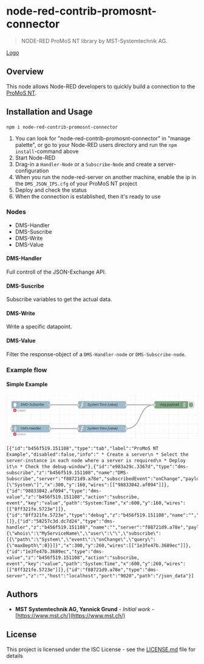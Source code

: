 # node-red-contrib-promosnt-connector

> NODE-RED ProMoS NT library by MST-Systemtechnik AG.

[Logo](images/ProMoS-logo_280_0.png)

## Overview

This node allows Node-RED developers to quickly build a connection to the [ProMoS NT](https://www.promosnt.ch/).

## Installation and Usage

`npm i node-red-contrib-promosnt-connector`

1. You can look for "node-red-contrib-promosnt-connector" in "manage palette", or go to your Node-RED users directory and run the `npm install`-command above 
2. Start Node-RED
3. Drag-in a `Handler-Node` or a `Subscribe-Node` and create a server-configuration
4. When you run the node-red-server on another machine, enable the ip in the `DMS_JSON_IPS.cfg` of your ProMoS NT project
5. Deploy and check the status
6. When the connection is established, then it's ready to use


### Nodes

- DMS-Handler
- DMS-Suscribe
- DMS-Write
- DMS-Value

#### DMS-Handler

Full controll of the JSON-Exchange API.

#### DMS-Suscribe

Subscribe variables to get the actual data.

#### DMS-Write

Write a specific datapoint.

#### DMS-Value

Filter the response-object of a `DMS-Handler-node` or `DMS-Subscribe-node`.

### Example flow


#### Simple Example
![Example flow img](images/example1.png)


```
[{"id":"b456f519.151108","type":"tab","label":"ProMoS NT Example","disabled":false,"info":" * Create a server\n * Select the server-instance in each node where a server is required\n * Deploy it\n * Check the debug-window"},{"id":"e983a29c.3367d","type":"dms-subscribe","z":"b456f519.151108","name":"DMS-Subscribe","server":"f88721d9.a78e","subscribedEvent":"onChange","payload":"[\"System\"]","x":300,"y":160,"wires":[["98833042.af094"]]},{"id":"98833042.af094","type":"dms-value","z":"b456f519.151108","action":"subscribe, event","key":"value","path":"System:Time","x":600,"y":160,"wires":[["8ff321fe.5723e"]]},{"id":"8ff321fe.5723e","type":"debug","z":"b456f519.151108","name":"","active":true,"tosidebar":true,"console":false,"tostatus":false,"complete":"false","x":890,"y":160,"wires":[]},{"id":"58257c3d.dc7d24","type":"dms-handler","z":"b456f519.151108","name":"","server":"f88721d9.a78e","payload":"{\"whois\":\"MyServiceName\",\"user\":\"\",\"subscribe\":[{\"path\":\"System\",\"event\":\"onChange\",\"query\":{\"maxDepth\":0}}]}","x":300,"y":260,"wires":[["1e3fe47b.3689ec"]]},{"id":"1e3fe47b.3689ec","type":"dms-value","z":"b456f519.151108","action":"subscribe, event","key":"value","path":"System:Time","x":600,"y":260,"wires":[["8ff321fe.5723e"]]},{"id":"f88721d9.a78e","type":"dms-server","z":"","host":"localhost","port":"9020","path":"/json_data"}]
```

## Authors

* **MST Systemtechnik AG, Yannick Grund** - *Initial work* - [https://www.mst.ch/](https://www.mst.ch/)

## License

This project is licensed under the ISC License - see the [LICENSE.md](LICENSE.md) file for details
